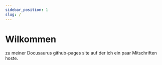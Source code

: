 ```yaml
---
sidebar_position: 1
slug: /
---
```


# Wilkommen
zu meiner Docusaurus github-pages site auf der ich ein paar Mitschriften hoste.